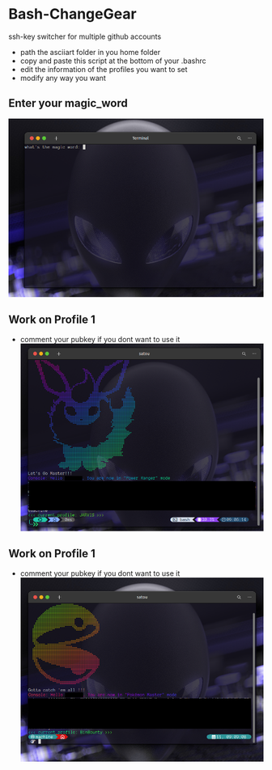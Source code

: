 # Bash-ChangeGear
ssh-key switcher for multiple github accounts

 - path the asciiart folder in you home folder
 - copy and paste this script at the bottom of your .bashrc
 - edit the information of the profiles you want to set
 - modify any way you want

## Enter your magic_word
![Screenshot](https://github.com/fightTone/Bash-ChangeGear/blob/main/samples/gearx.png)
## Work on Profile 1
 - comment your pubkey if you dont want to use it
![Screenshot](https://github.com/fightTone/Bash-ChangeGear/blob/main/samples/gear01.png)
## Work on Profile 1
 - comment your pubkey if you dont want to use it
![Screenshot](https://github.com/fightTone/Bash-ChangeGear/blob/main/samples/gear2.png)
